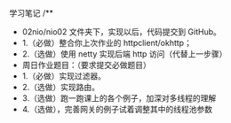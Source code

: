 学习笔记
/**
 * 02nio/nio02 文件夹下，实现以后，代码提交到 GitHub。
 * 1.（必做）整合你上次作业的 httpclient/okhttp；
 * 2.（选做）使用 netty 实现后端 http 访问（代替上一步骤）
 * 周日作业题目：（要求提交必做题目）
 * 1.（必做）实现过滤器。
 * 2.（选做）实现路由。
 * 3.（选做）跑一跑课上的各个例子，加深对多线程的理解
 * 4.（选做），完善网关的例子试着调整其中的线程池参数
